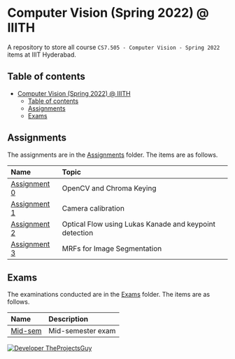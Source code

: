 # Computer Vision (Spring 2022) @ IIITH

A repository to store all course `CS7.505 - Computer Vision - Spring 2022` items at IIIT Hyderabad.

## Table of contents

- [Computer Vision (Spring 2022) @ IIITH](#computer-vision-spring-2022--iiith)
    - [Table of contents](#table-of-contents)
    - [Assignments](#assignments)
    - [Exams](#exams)

## Assignments

The assignments are in the [Assignments](./Assignments/README.md) folder. The items are as follows.

| Name | Topic |
| :--- | :--- |
| [Assignment 0](./Assignments/Assignment%200/README.md) | OpenCV and Chroma Keying |
| [Assignment 1](./Assignments/Assignment%201/README.md) | Camera calibration |
| [Assignment 2](./Assignments/Assignment%202/README.md) | Optical Flow using Lukas Kanade and keypoint detection |
| [Assignment 3](./Assignments/Assignment%203/README.md) | MRFs for Image Segmentation |

## Exams

The examinations conducted are in the [Exams](./Exams/README.md) folder. The items are as follows.

| Name | Description |
| :-- | :------ |
| [Mid-sem](./Exams/Mid-sem/README.md) | Mid-semester exam |

[![Developer TheProjectsGuy][dev-shield]][dev-profile-link]

[dev-shield]: https://img.shields.io/badge/Developer-TheProjectsGuy-blue
[dev-profile-link]: https://github.com/TheProjectsGuy
